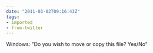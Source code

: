 ```yaml
---
date: "2011-03-02T09:16:43Z"
tags:
- imported
- from-twitter
---
```

Windows: "Do you wish to move or copy this file? Yes/No"
